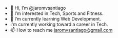 - 👋 Hi, I’m @jaromvsantiago
- 👀 I’m interested in Tech, Sports and Fitness.
- 🌱 I’m currently learning Web Development.
- I'm currently working toward a career in Tech.
- 📫 How to reach me jaromvsantiago@gmail.com
